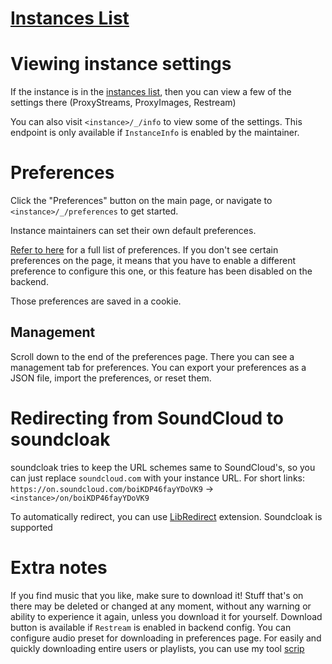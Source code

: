 # [Instances List](https://maid.zone/soundcloak/instances.html)

# Viewing instance settings

If the instance is in the [instances list](https://maid.zone/soundcloak/instances.html), then you can view a few of the settings there (ProxyStreams, ProxyImages, Restream)

You can also visit `<instance>/_/info` to view some of the settings. This endpoint is only available if `InstanceInfo` is enabled by the maintainer.

# Preferences

Click the "Preferences" button on the main page, or navigate to `<instance>/_/preferences` to get started.

Instance maintainers can set their own default preferences.

[Refer to here](PREFERENCES.md) for a full list of preferences. If you don't see certain preferences on the page, it means that you have to enable a different preference to configure this one, or this feature has been disabled on the backend.

Those preferences are saved in a cookie.

## Management

Scroll down to the end of the preferences page. There you can see a management tab for preferences. You can export your preferences as a JSON file, import the preferences, or reset them.

# Redirecting from SoundCloud to soundcloak

soundcloak tries to keep the URL schemes same to SoundCloud's, so you can just replace `soundcloud.com` with your instance URL. For short links: `https://on.soundcloud.com/boiKDP46fayYDoVK9` -> `<instance>/on/boiKDP46fayYDoVK9`

To automatically redirect, you can use [LibRedirect](https://libredirect.github.io/) extension. Soundcloak is supported 

# Extra notes

If you find music that you like, make sure to download it! Stuff that's on there may be deleted or changed at any moment, without any warning or ability to experience it again, unless you download it for yourself. Download button is available if `Restream` is enabled in backend config. You can configure audio preset for downloading in preferences page. For easily and quickly downloading entire users or playlists, you can use my tool [scrip](https://git.maid.zone/laptop/scrip)